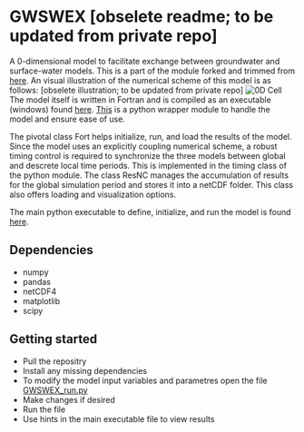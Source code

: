 # GWSWEX [obselete readme; to be updated from private repo]
A 0-dimensional model to facilitate exchange between groundwater and surface-water models. This is a part of the module forked and trimmed from [here](https://github.com/Veethahavya/GWSWEX).
An visual illustration of the numerical scheme of this model is as follows:
[obselete illustration; to be updated from private repo]
![0D Cell](https://user-images.githubusercontent.com/14050804/109405064-c85e8a80-796c-11eb-953f-9ba27bfe245e.png)
The model itself is written in Fortran and is compiled as an executable (windows) found [here](https://github.com/Veethahavya/GWSWEXpart/blob/main/fortran/).
[This](https://github.com/Veethahavya/GWSWEXpart/blob/main/py/GWSWEX.py) is a python wrapper module to handle the model and ensure ease of use.

The pivotal class Fort helps initialize, run, and load the results of the model. 
Since the model uses an explicitly coupling numerical scheme, a robust timing control is required to synchronize the three models between global and descrete local time periods. This is implemented in the timing class of the python module.
The class ResNC manages the accumulation of results for the global simulation period and stores it into a netCDF folder. This class also offers loading and visualization options.

The main python executable to define, initialize, and run the model is found [here](https://github.com/Veethahavya/GWSWEXpart/blob/main/py/GWSWEX_run.py).

## Dependencies
* numpy
* pandas
* netCDF4
* matplotlib
* scipy

## Getting started
* Pull the repositry
* Install any missing dependencies
* To modify the model input variables and parametres open the file [GWSWEX_run.py](https://github.com/Veethahavya/GWSWEXpart/blob/main/py/GWSWEX_run.py)
* Make changes if desired
* Run the file
* Use hints in the main executable file to view results
